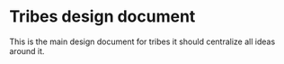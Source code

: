# Tribes design document

This is the main design document for tribes it should centralize all ideas around it.

